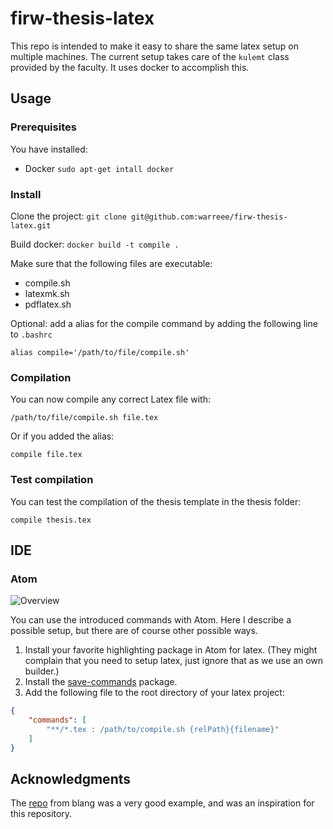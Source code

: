 # firw-thesis-latex
This repo is intended to make it easy to share the same latex setup on multiple machines.
The current setup takes care of the `kulemt` class provided by the faculty.
It uses docker to accomplish this.
## Usage
### Prerequisites
You have installed:
 - Docker `sudo apt-get intall docker`

### Install
Clone the project:
`git clone git@github.com:warreee/firw-thesis-latex.git`

Build docker:
`docker build -t compile .`

Make sure that the following files are executable:
 - compile.sh
 - latexmk.sh
 - pdflatex.sh

Optional: add a alias for the compile command by adding the following line to `.bashrc`

`alias compile='/path/to/file/compile.sh'`

### Compilation
 You can now compile any correct Latex file with:

 `/path/to/file/compile.sh file.tex`

 Or if you added the alias:

 `compile file.tex`

### Test compilation
 You can test the compilation of the thesis template in the thesis folder:

 `compile thesis.tex`

## IDE

### Atom
![Overview](https://cloud.githubusercontent.com/assets/4020491/20496641/538023fe-b026-11e6-8cc1-0af8d730b842.png)

You can use the introduced commands with Atom.
Here I describe a possible setup, but there are of course other possible ways.

1. Install your favorite highlighting package in Atom for latex.
   (They might complain that you need to setup latex, just ignore that as we use an own builder.)
2. Install the [save-commands](https://atom.io/packages/save-commands) package.
3. Add the following file to the root directory of your latex project:
```json
{
    "commands": [
        "**/*.tex : /path/to/compile.sh {relPath}{filename}"
    ]
}
```
## Acknowledgments

The [repo](https://github.com/blang/latex-docker) from blang was a very good example, and was an inspiration for this repository.
